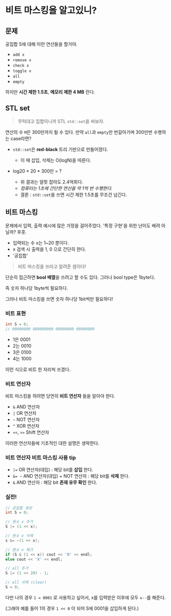 # 비트 마스킹을 알고있니?

## 문제

공집합 S에 대해 이런 연산들을 할거야.
 - `add x`
 - `remove x`
 - `check x`
 - `toggle x`
 - `all`
 - `empty`

하지만 **시간 제한 1.5초**, **메모리 제한 4 MB** 란다.

## STL set

> 무턱대고 집합이니까 STL `std::set`을 써보자.

연산의 수 `M`은 300만까지 될 수 있다. 만약 `all`과 `empty`만 번갈아가며 300만번 수행하는 case라면?

- `std::set`은 **red-black** 트리 기반으로 만들어졌다.
  - 이 때 삽입, 삭제는 O(logN)을 따른다.
 
- log20 * 20 * 300만 = ?
  - 위 결과는 얼핏 잡아도 2.4억회다.
  - *컴퓨터는 1초에 간단한 연산을 약 1억 번 수행한다.*
  - 결론 : `std::set`을 쓰면 시간 제한 1.5초를 무조건 넘긴다.

## 비트 마스킹

문제에서 입력, 출력 예시에 많은 가정을 걸어주었다. '특정 구현'을 위한 난이도 배려 아닐까? 후훗.

- 입력되는 수 x는 1~20 뿐이다.
- x 검색 시 출력을 1, 0 으로 간단히 한다.
- '공집합'

> 비트 마스킹을 쓰라고 알려준 셈이다!

단순히 접근하면 **bool 배열**을 쓰려고 할 수도 있다. 그러나 bool type은 1byte다.

즉 숫자 하나당 1byte씩 필요하다.

그러나 비트 마스킹을 쓰면 숫자 하나당 1bit씩만 필요하다!

### 비트 표현

```cpp
int S = 0;
// 00000000 000000000 00000000 00000000
```
- 1은 0001
- 2는 0010
- 3은 0100
- 4는 1000

이런 식으로 비트 한 자리씩 쓰겠다.

### 비트 연산자

비트 마스킹을 하려면 당연히 **비트 연산자** 들을 알아야 한다.

- `&` AND 연산자
- `|` OR 연산자
- `~` NOT 연산자
- `^` XOR 연산자
- `<<`, `>>` Shift 연산자

이러한 연산자들에 기초적인 대한 설명은 생략한다.

### 비트 연산자 비트 마스킹 사용 tip

- `|=` OR 연산자(대입) : 해당 bit를 **삽입** 한다.
- `&= ~` AND 연산자(대입) + NOT 연산자 : 해당 bit를 **삭제** 한다.
- `&` AND 연산자 : 해당 bit **존재 유무 확인** 한다.

### 실전!

```cpp
// 공집합 생성
int S = 0;

// 원소 x 추가
S |= (1 << x);

// 원소 x 삭제
s &= ~(1 << x);

// 원소 x 체크
if (S & (1 << x)) cout << 'O' << endl;
else cout << 'X' << endl;

// all 추가
S |= (1 << 20) - 1;

// all 삭제 (clear)
S = 0;
```

다만 나의 경우 `1 = 0001` 로 사용하고 싶어서, x를 입력받은 이후에 모두 `x--`를 해준다.

(그래야 예를 들어 1의 경우 `1 << 0` 이 되어 S에 0001을 삽입하게 된다.)

